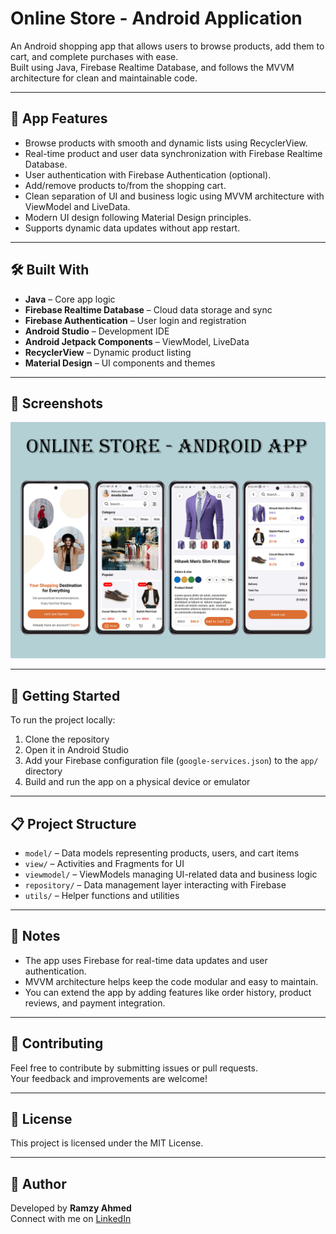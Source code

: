 # Online Store - Android Application

An Android shopping app that allows users to browse products, add them to cart, and complete purchases with ease.  
Built using Java, Firebase Realtime Database, and follows the MVVM architecture for clean and maintainable code.

---

## 📱 App Features

- Browse products with smooth and dynamic lists using RecyclerView.  
- Real-time product and user data synchronization with Firebase Realtime Database.  
- User authentication with Firebase Authentication (optional).  
- Add/remove products to/from the shopping cart.  
- Clean separation of UI and business logic using MVVM architecture with ViewModel and LiveData.  
- Modern UI design following Material Design principles.  
- Supports dynamic data updates without app restart.

---

## 🛠️ Built With

- **Java** – Core app logic  
- **Firebase Realtime Database** – Cloud data storage and sync  
- **Firebase Authentication** – User login and registration  
- **Android Studio** – Development IDE  
- **Android Jetpack Components** – ViewModel, LiveData  
- **RecyclerView** – Dynamic product listing  
- **Material Design** – UI components and themes  

---

## 📸 Screenshots

<p align="center">
  <img src="Screenshot/Online-Store-Android-Application.jpg" width="1200"/>
</p>

---

## 🚀 Getting Started

To run the project locally:

1. Clone the repository  
2. Open it in Android Studio  
3. Add your Firebase configuration file (`google-services.json`) to the `app/` directory  
4. Build and run the app on a physical device or emulator  

---

## 📋 Project Structure

- `model/` – Data models representing products, users, and cart items  
- `view/` – Activities and Fragments for UI  
- `viewmodel/` – ViewModels managing UI-related data and business logic  
- `repository/` – Data management layer interacting with Firebase  
- `utils/` – Helper functions and utilities  

---

## 📌 Notes

- The app uses Firebase for real-time data updates and user authentication.  
- MVVM architecture helps keep the code modular and easy to maintain.  
- You can extend the app by adding features like order history, product reviews, and payment integration.

---

## 🤝 Contributing

Feel free to contribute by submitting issues or pull requests.  
Your feedback and improvements are welcome!

---

## 📄 License

This project is licensed under the MIT License.

---

## 🙌 Author

Developed by **Ramzy Ahmed**  
Connect with me on [LinkedIn](https://www.linkedin.com/in/ramzy-ahmed)
